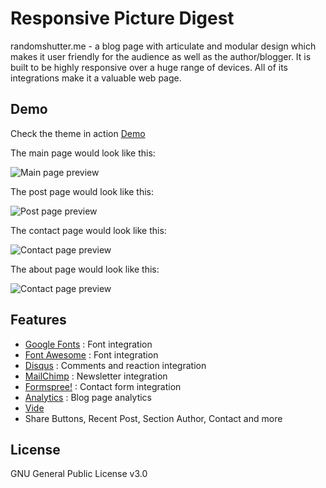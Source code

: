 # Responsive Picture Digest

randomshutter.me - a blog page with articulate and modular design which makes it user friendly for the audience as well as the author/blogger.
It is built to be highly responsive over a huge range of devices. All of its integrations make it a valuable web page.

## Demo

Check the theme in action [Demo](https://raghavi101.github.io)

The main page would look like this:

![Main page preview](https://github.com/raghavi101/raghavi101.github.io/blob/master/assets/img/main_page.jpg?raw=true)

The post page would look like this:

![Post page preview](https://github.com/raghavi101/raghavi101.github.io/blob/master/assets/img/post_page.jpg?raw=true)

The contact page would look like this:

![Contact page preview](https://github.com/raghavi101/raghavi101.github.io/blob/master/assets/img/contact_page.jpg?raw=true)

The about page would look like this:

![Contact page preview](https://github.com/raghavi101/raghavi101.github.io/blob/master/assets/img/about_page.jpg?raw=true)


## Features

- [Google Fonts](https://fonts.google.com/) : Font integration
- [Font Awesome](http://fontawesome.io/) : Font integration
- [Disqus](https://disqus.com/) : Comments and reaction integration
- [MailChimp](https://mailchimp.com/) : Newsletter integration
- [Formspree!](https://formspree.io/) : Contact form integration
- [Analytics](https://analytics.google.com/analytics/web/) : Blog page analytics
- [Vide](http://vodkabears.github.io/vide/)
- Share Buttons, Recent Post, Section Author, Contact and more


## License

GNU General Public License v3.0

